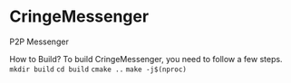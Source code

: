 # CringeMessenger
P2P Messenger

How to Build?
To build CringeMessenger, you need to follow a few steps.
`mkdir build`
`cd build`
`cmake ..`
`make -j$(nproc)`
